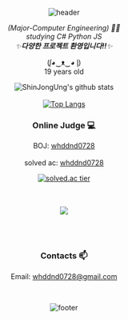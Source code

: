   <div align=center>

![header](https://capsule-render.vercel.app/api?type=wave&color=auto&height=300&section=header&text=Jongung%20Shin&fontSize=90)




<p>
  <em>
    (Major-Computer Engineering) 👨‍💻 <br>
    studying C# Python JS <br>
    ✨<b>다양한 프로젝트 환영입니다!!</b>✨
  </em>  
</p>
 (ᶘ◕‿ᴥ‿◕ ᶅ) 
<br>19 years old<br>

![ShinJongUng's github stats](https://github-readme-stats.vercel.app/api?username=ShinJongUng&show_icons=true) <br><br>
[![Top Langs](https://github-readme-stats.vercel.app/api/top-langs/?username=ShinJongUng&langs_count=8)](https://github.com/ShinJongUng/github-readme-stats)
<br>
### Online Judge 💻

BOJ: [whddnd0728](http://icpc.me/whddnd0728)<br><br>
  solved ac: [whddnd0728](https://solved.ac/profile/whddnd0728)<br>
  
[![solved.ac tier](http://mazassumnida.wtf/api/generate_badge?boj=whddnd0728)](https://solved.ac/whddnd0728)

<br><br>
<img src="https://ghchart.rshah.org/219138/ShinJongUng"/>
                                                 
<br><br>

### Contacts 📫

 Email: whddnd0728@gmail.com

<br>

![footer](https://capsule-render.vercel.app/api?type=wave&color=auto&height=300&section=footer&fontSize=90)
</div>

